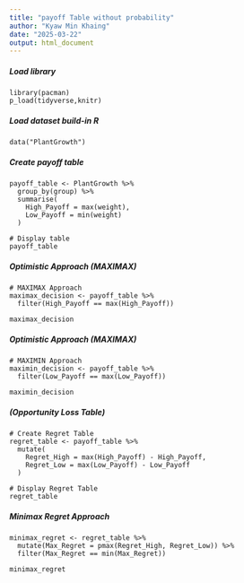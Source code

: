 ```yaml
---
title: "payoff Table without probability"
author: "Kyaw Min Khaing"
date: "2025-03-22"
output: html_document
---
```

##### Load library
```{r}
library(pacman)
p_load(tidyverse,knitr)
```

##### Load dataset build-in R 

```{r}
data("PlantGrowth")
```

##### Create payoff table

```{r pressure, echo=FALSE}
payoff_table <- PlantGrowth %>%
  group_by(group) %>%
  summarise(
    High_Payoff = max(weight),
    Low_Payoff = min(weight)
  )

# Display table
payoff_table
```
##### Optimistic Approach (MAXIMAX)
```{r}
# MAXIMAX Approach
maximax_decision <- payoff_table %>%
  filter(High_Payoff == max(High_Payoff))

maximax_decision

```
##### Optimistic Approach (MAXIMAX)
```{r}
# MAXIMIN Approach
maximin_decision <- payoff_table %>%
  filter(Low_Payoff == max(Low_Payoff))

maximin_decision

```
##### (Opportunity Loss Table)
```{r}
# Create Regret Table
regret_table <- payoff_table %>%
  mutate(
    Regret_High = max(High_Payoff) - High_Payoff,
    Regret_Low = max(Low_Payoff) - Low_Payoff
  )

# Display Regret Table
regret_table

```
##### Minimax Regret Approach 
```{r}
minimax_regret <- regret_table %>%
  mutate(Max_Regret = pmax(Regret_High, Regret_Low)) %>%
  filter(Max_Regret == min(Max_Regret))

minimax_regret
